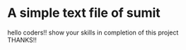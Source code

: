 <h1>A simple text file of sumit</h1>
hello coders!!
show your skills in completion of this project
<br>
THANKS!!
